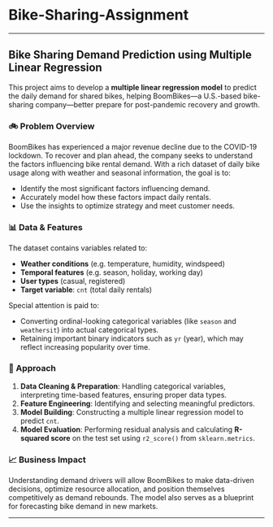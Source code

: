 # Bike-Sharing-Assignment

---

## Bike Sharing Demand Prediction using Multiple Linear Regression

This project aims to develop a **multiple linear regression model** to predict the daily demand for shared bikes, helping BoomBikes—a U.S.-based bike-sharing company—better prepare for post-pandemic recovery and growth.

### 🚲 Problem Overview  
BoomBikes has experienced a major revenue decline due to the COVID-19 lockdown. To recover and plan ahead, the company seeks to understand the factors influencing bike rental demand. With a rich dataset of daily bike usage along with weather and seasonal information, the goal is to:
- Identify the most significant factors influencing demand.
- Accurately model how these factors impact daily rentals.
- Use the insights to optimize strategy and meet customer needs.

### 📊 Data & Features  
The dataset contains variables related to:
- **Weather conditions** (e.g. temperature, humidity, windspeed)
- **Temporal features** (e.g. season, holiday, working day)
- **User types** (casual, registered)
- **Target variable**: `cnt` (total daily rentals)

Special attention is paid to:
- Converting ordinal-looking categorical variables (like `season` and `weathersit`) into actual categorical types.
- Retaining important binary indicators such as `yr` (year), which may reflect increasing popularity over time.

### 🔧 Approach  
1. **Data Cleaning & Preparation**: Handling categorical variables, interpreting time-based features, ensuring proper data types.
2. **Feature Engineering**: Identifying and selecting meaningful predictors.
3. **Model Building**: Constructing a multiple linear regression model to predict `cnt`.
4. **Model Evaluation**: Performing residual analysis and calculating **R-squared score** on the test set using `r2_score()` from `sklearn.metrics`.

### 📈 Business Impact  
Understanding demand drivers will allow BoomBikes to make data-driven decisions, optimize resource allocation, and position themselves competitively as demand rebounds. The model also serves as a blueprint for forecasting bike demand in new markets.

---
